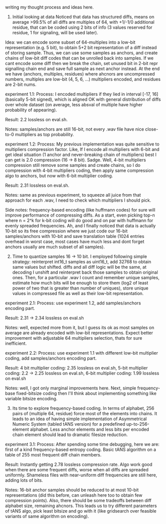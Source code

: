 writing my thought process and ideas here.

1. Initial looking at data
Noticed that data has structured diffs, means on average >99.5% of all diffs are multiples of 64, with +1/-1/0 additional residue, that can be coded using 2 bits of info (3 values reserved for residue, 1 for signaling, will be used later).

Idea: we can encode some subset of 64-multiples into a low-bit representation (e.g. 5 bit), to obtain 5+2 bit representation of a diff instead of storing sample. Thus, we can use some samples as anchors, and create chains of low-bit diff codes that can be unrolled back into samples. If we cant encode some diff then we break the chain, set unused bit in 2-bit repr signalling chain end and save full sample as next anchor instead. At the end we have (anchors, multiples, residues) where ahcnors are uncompressed numbers, multiples are low-bit (4, 5, 6, ...) multipliers encoded, and residues are 2-bit nums.

experiment 1.1:
Process: I encoded multipliers if they lied in interval [-17, 16] (basically 5-bit signed), which is aligned OK with general distribution of diffs over whole dataset (on average, less absval of multiple have higher probability of appearing).

Result: 2.2 lossless on eval.sh.

Notes: samples/anchors are still 16-bit, not every .wav file have nice close-to-0 multipliers as top probability.

experiment 1.2:
Process: My previous implementation was quite sensitive to multipliers compression factor. Like, If I encode all multipliers with 6-bit and get ideal situation (1 anchor and never-breaking chain of multipliers) best I can get is 2.0 compression (16 -> 8 bit). Sadge. Well, 4-bit multipliers compression still remove some samples and create chains, so I do compression with 4-bit multipliers coding, then apply same compression algo to anchors, but now with 6-bit multiplier coding.

Result: 2.31 lossless on eval.sh.

Notes: same as previous experiment, to squeeze all juice from that approach for each .wav, I need to check which multipliers I should pick.


Side notes: frequency-based encoding (like huffmann codes) for sure will improve performance of compressing diffs. As a start, even picking top-n where n = 2^k for k-bit coding will do good and on par with huffmann for evenly spreaded frequencies. Ah, and I finally noticed that data is actually 10-bit so its free compression where we just code our 16-bit samples/anchors with 10-bit and save translation table (1024 entries overhead in worst case, most cases have much less and dont forget anchors usually are much subset of all samples).

2. Time to quantize samples 16 -> 10 bit. I employed following simple strategy: reinterpret int16_t samples as uint16_t, add 32768 to obtain same values but shifted. diffs and all diff logic will be the same, at decoding I unshift and reinterpret back those samples to obtain original ones. Then, for a particular .wav I count and remember unique samples, estimate how much bits will be enough to store them (log2 of least power of two that is greater than number of uniques), store unique values in compressed file as well as their low-bit representation.

experiment 2.1:
Process: use experiment 1.2, add samples/anchors encoding part.

Result: 2.31 -> 2.34 lossless on eval.sh

Notes: well, expected more from it, but I guess its ok as most samples on average are already encoded with low-bit representations. Expect better improvement with adjustable 64 multipliers selection, thats for sure inefficient.

experiment 2.2:
Process: use experiment 1.1 with different low-bit multiplier coding, add samples/anchors encoding part.

Result: 4 bit multiplier coding: 2.35 lossless on eval.sh, 5-bit multiplier coding: 2.2 -> 2.25 lossless on eval.sh, 6-bit multiplier coding: 1.99 lossless on eval.sh

Notes: well, I got only marginal improvements here. Next, simple frequency-base fixed-bitsize coding then I'll think about implementing something like variable bitsize encoding.

3. Its time to explore frequency-based coding. In terms of alphabet, 256 pairs of (multiple 64, residue) force most of the elements into chains. It leads to an idea of having simple implementation of Asymmetrical Numeric System (tabled tANS version) for a predefined up-to-256-element alphabet. Less anchor elements and less bits per encoded chain element should lead to dramatic filesize reduction.

experiment 3.1:
Process: After spending some time debugging, here we are: first of a kind frequency-based entropy coding. Basic tANS algorithm on a table of 255 most frequent diff chain members.

Result: Instantly getting 2.78 lossless compression rate. Algo work good when there are some frequent diffs, worse when all diffs are spreaded uniformly. Shameless files with near-uniform diff frequencies are still here, adding lots of bits.

Notes: 16-bit anchor samples should be reduced to at most 10-bit representations (did this before, can unleash here too to obtain few compression points). Also, there should be some tradeoffs between diff alphabet size, remaining ahcnors. This leads us to try different parameters of tANS algo, pick least bitsize and go with it (like gridsearch over feasible variants of same algorithm on encoding).
